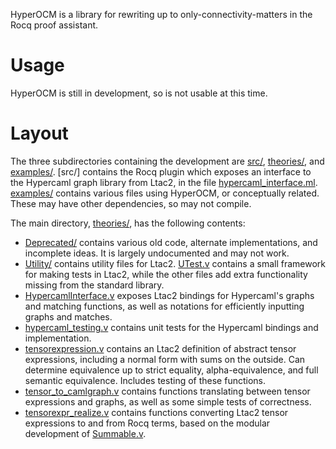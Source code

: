 HyperOCM is a library for rewriting up to only-connectivity-matters in the Rocq proof assistant. 

# Usage

HyperOCM is still in development, so is not usable at this time. 

# Layout

The three subdirectories containing the development are [src/](src/), [theories/](theories/), and [examples/](examples/). [src/] contains the Rocq plugin which exposes an interface to the Hypercaml graph library from Ltac2, in the file [hypercaml_interface.ml](src/hypercaml_interface.ml). [examples/](examples/) contains various files using HyperOCM, or conceptually related. These may have other dependencies, so may not compile. 

The main directory, [theories/](theories/), has the following contents:
* [Deprecated/](theories/Deprecated/) contains various old code, alternate implementations, and incomplete ideas. It is largely undocumented and may not work.
* [Utility/](theories/Utility/) contains utility files for Ltac2. [UTest.v](theories/Utility/UTest.v) contains a small framework for making tests in Ltac2, while the other files add extra functionality missing from the standard library.
* [HypercamlInterface.v](theories/HypercamlInterface.v) exposes Ltac2 bindings for Hypercaml's graphs and matching functions, as well as notations for efficiently inputting graphs and matches.
* [hypercaml_testing.v](theories/hypercaml_testing.v) contains unit tests for the Hypercaml bindings and implementation.
* [tensorexpression.v](theories/tensorexpression.v) contains an Ltac2 definition of abstract tensor expressions, including a normal form with sums on the outside. Can determine equivalence up to strict equality, alpha-equivalence, and full semantic equivalence. Includes testing of these functions.
* [tensor_to_camlgraph.v](theories/tensor_to_camlgraph.v) contains functions translating between tensor expressions and graphs, as well as some simple tests of correctness. 
* [tensorexpr_realize.v](theories/tensorexpr_realize.v) contains functions converting Ltac2 tensor expressions to and from Rocq terms, based on the modular development of [Summable.v](theories/Summable.v).